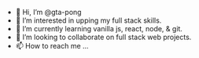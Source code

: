 - 👋 Hi, I’m @gta-pong
- 👀 I’m interested in upping my full stack skills.
- 🌱 I’m currently learning vanilla js, react, node, & git. 
- 💞️ I’m looking to collaborate on full stack web projects. 
- 📫 How to reach me ...

<!---
gta-pong/gta-pong is a ✨ special ✨ repository because its `README.md` (this file) appears on your GitHub profile.
You can click the Preview link to take a look at your changes.
--->
